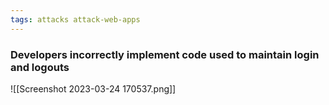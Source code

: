 ```yaml
---
tags: attacks attack-web-apps
---
```


### Developers incorrectly implement code used to maintain login and logouts

![[Screenshot 2023-03-24 170537.png]]